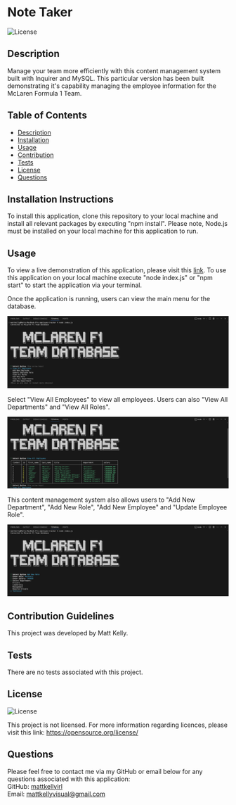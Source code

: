 # Note Taker

![License](https://img.shields.io/badge/license-none-lightgrey.svg)

## Description
Manage your team more efficiently with this content management system built with Inquirer and MySQL. This particular version has been built demonstrating it's capability managing the employee information for the McLaren Formula 1 Team.

## Table of Contents
- [Description](#description)
- [Installation](#installation)
- [Usage](#usage)
- [Contribution](#contribution)
- [Tests](#tests)
- [License](#license)
- [Questions](#questions)

## Installation Instructions
To install this application, clone this repository to your local machine and install all relevant packages by executing "npm install". Please note, Node.js must be installed on your local machine for this application to run. 

## Usage
To view a live demonstration of this application, please visit this [link](https://www.youtube.com/watch?v=Bd22ggWiFQI). To use this application on your local machine execute "node index.js" or "npm start" to start the application via your terminal. 

Once the application is running, users can view the main menu for the database.

<img src ="./assets/screenshots/scrn1.png"></img>

Select "View All Employees" to view all employees. Users can also "View All Departments" and "View All Roles".

<img src ="./assets/screenshots/scrn2.png"></img>

This content management system also allows users to "Add New Department", "Add New Role", "Add New Employee" and "Update Employee Role".

<img src ="./assets/screenshots/scrn3.png"></img>

## Contribution Guidelines
This project was developed by Matt Kelly.

## Tests
There are no tests associated with this project. 

## License
![License](https://img.shields.io/badge/license-none-lightgrey.svg)

This project is not licensed. For more information regarding licences, please visit this link: https://opensource.org/license/

## Questions
Please feel free to contact me via my GitHub or email below for any questions associated with this application:  
GitHub: [mattkellyirl](https://github.com/mattkellyirl)  
Email: mattkellyvisual@gmail.com